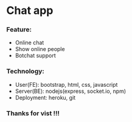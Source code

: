 # Chat app
### Feature:
- Online chat
- Show online people
- Botchat support
### Technology:
- User(FE): bootstrap, html, css, javascript
- Server(BE): nodejs(express, socket.io, npm)
- Deployment: heroku, git
### Thanks for vist !!!